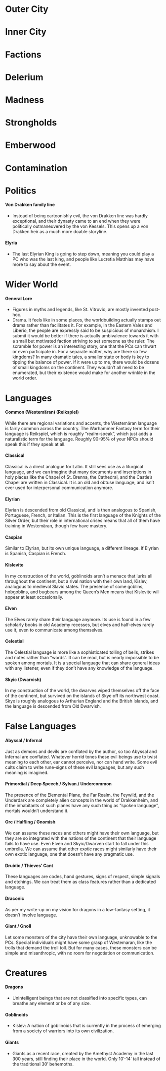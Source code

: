 # Outer City


# Inner City

# Factions

# Delerium

# Madness

# Strongholds

# Emberwood

# Contamination

# Politics
#### Von Drakken family line
- Instead of being cartoonishly evil, the von Drakken line was hardly exceptional, and their dynasty came to an end when they were politically outmaneuvered by the von Kessels. This opens up a von Drakken heir as a much more doable storyline.

#### Elyria
- The last Elyrian King is going to step down, meaning you could play a PC who was the last king, and people like Lucretia Matthias may have more to say about the event.

# Wider World
#### General Lore
- Figures in myths and legends, like St. Vitruvio, are mostly invented post-hoc.
- Drama. It feels like in some places, the worldbuilding actually stamps out drama rather than facilitates it. For example, in the Eastern Vales and Liberio, the people are expressly said to be suspicious of monarchism. I submit it would be better if there is actually ambivalence towards it with a small but motivated faction striving to set someone as the ruler. The scramble for power is an interesting story, one that the PCs can thwart or even participate in. For a separate matter, why are there so few kingdoms? In many dramatic tales, a smaller state or body is key to tipping the balance of power. If it were up to me, there would be dozens of small kingdoms on the continent. They wouldn’t all need to be enumerated, but their existence would make for another wrinkle in the world order.

# Languages
#### Common (Westemäran) (Reikspiel)
While there are regional variations and accents, the Westemäran language is fairly common across the country. The Warhammer Fantasy term for their language is Reikspiel, which is roughly “realm-speak”, which just adds a naturalistic term for the language. Roughly 90-95% of your NPCs should speak this if they speak at all.

#### Classical
Classical is a direct analogue for Latin. It still sees use as a liturgical language, and we can imagine that many documents and inscriptions in holy places like the Chapel of St. Brenna, the Cathedral, and the Castle’s Chapel are written in Classical. It is an old and obtuse language, and isn’t ever used for interpersonal communication anymore.

#### Elyrian
Elyrian is descended from old Classical, and is then analogous to Spanish, Portuguese, French, or Italian. This is the first language of the Knights of the Silver Order, but their role in international crises means that all of them have training in Westemäran, though few have mastery.

#### Caspian
Similar to Elyrian, but its own unique language, a different lineage. If Elyrian is Spanish, Caspian is French.

#### Kislevite
In my construction of the world, goblinoids aren’t a menace that lurks all throughout the continent, but a rival nation with their own land, Kislev, analogous to medieval Slavic states. The presence of some goblins, hobgoblins, and bugbears among the Queen’s Men means that Kislevite will appear at least occasionally.

#### Elven
The Elves rarely share their language anymore. Its use is found in a few scholarly books in old Academy recesses, but elves and half-elves rarely use it, even to communicate among themselves.

#### Celestial
The Celestial language is more like a sophisticated tolling of bells, strikes and notes rather than “words”. It can be read, but is nearly impossible to be spoken among mortals. It is a special language that can share general ideas with any listener, even if they don’t have any knowledge of the language.

#### Skyic (Dwarvish)
In my construction of the world, the dwarves wiped themselves off the face of the continent, but survived on the islands of Skye off its northwest coast. Skye is roughly analogous to Arthurian England and the British Islands, and the language is descended from Old Dwarvish.

# False Languages
#### Abyssal / Infernal
Just as demons and devils are conflated by the author, so too Abyssal and Infernal are conflated. Whatever horrid tones these evil beings use to twist meaning to each other, ear cannot perceive, nor can hand write. Some evil cults claim to write rune-signs of these evil languages, but any such meaning is imagined.

#### Primordial / Deep Speech / Sylvan / Undercommon
The presence of the Elemental Plane, the Far Realm, the Feywild, and the Underdark are completely alien concepts in the world of Drakkenheim, and if the inhabitants of such planes have any such thing as “spoken language”, mortals wouldn’t understand it.

#### Orc / Halfling / Gnomish
We can assume these races and others might have their own language, but they are so integrated with the nations of the continent that their language fails to have use. Even Elven and Skyic/Dwarven start to fall under this umbrella. We can assume that other exotic races might similarly have their own exotic language, one that doesn’t have any pragmatic use.

#### Druidic / Thieves’ Cant
These languages are codes, hand gestures, signs of respect, simple signals and etchings. We can treat them as class features rather than a dedicated language.

#### Draconic
As per my write-up on my vision for dragons in a low-fantasy setting, it doesn’t involve language.

#### Giant / Gnoll
Let some monsters of the city have their own language, unknowable to the PCs. Special individuals might have some grasp of Westemaran, like the trolls that demand the troll toll. But for many cases, these monsters can be simple and misanthropic, with no room for negotiation or communication.

# Creatures
#### Dragons
- Unintelligent beings that are not classified into specific types, can breathe any element or be of any size.

#### Goblinoids
- Kislev: A nation of goblinoids that is currently in the process of emerging from a society of warriors into its own civilization.

#### Giants
- Giants as a recent race, created by the Amethyst Academy in the last 300 years, still finding their place in the world. Only 10’-14’ tall instead of the traditional 30’ behemoths.

#### 